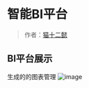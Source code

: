 # 智能BI平台

> 作者：[猫十二懿](https://github.com/kongshier)



## BI平台展示

生成的的图表管理
![image](https://github.com/kongshier/shierbi-backend/assets/94662685/549f2b9b-ba76-44f8-a6a1-c45c665cd886)

